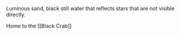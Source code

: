 Luminous sand, black still water that reflects stars that are not visible directly. 

Home to the [[Black Crab]]

